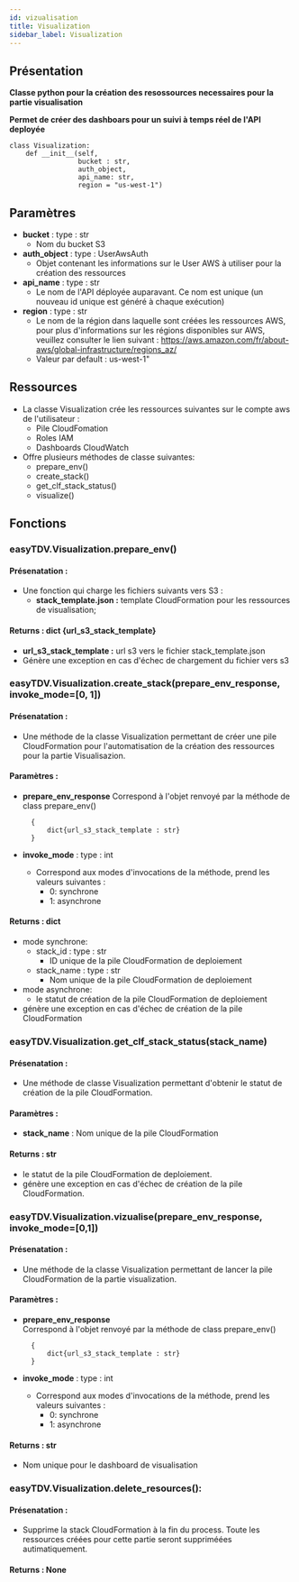 ```yaml
---
id: vizualisation
title: Visualization
sidebar_label: Visualization
---
```



## Présentation
**Classe python pour la création des resossources necessaires pour la partie visualisation** </p>
**Permet de créer des dashboars pour un suivi à temps réel de l'API deployée**


```express
class Visualization:
    def __init__(self,
                 bucket : str,
                 auth_object,
                 api_name: str,
                 region = "us-west-1")
```
## Paramètres 
* **bucket** : type : str
    * Nom du bucket S3 
* **auth_object** : type : UserAwsAuth
    * Objet contenant les informations sur le User AWS à utiliser pour la création des ressources
* **api_name** : type : str
    * Le nom de l'API déployée auparavant. Ce nom est unique (un nouveau id unique est généré à chaque exécution)
* **region** : type : str
    * Le nom de la région dans laquelle sont créées les ressources AWS, pour plus d'informations sur les régions disponibles sur AWS, veuillez consulter le lien suivant : https://aws.amazon.com/fr/about-aws/global-infrastructure/regions_az/
    * Valeur par default : us-west-1"


## Ressources
* La classe Visualization crée les ressources suivantes sur le compte aws de l'utilisateur :
    * Pile CloudFomation
    * Roles IAM
    * Dashboards CloudWatch
* Offre plusieurs méthodes de classe suivantes:
    * prepare_env()
    * create_stack()
    * get_clf_stack_status()
    * visualize()

## Fonctions 

### easyTDV.Visualization.prepare_env()
#### Présenatation : 
* Une fonction qui charge les fichiers suivants vers S3 :
    * **stack_template.json :** template CloudFormation pour les ressources de visualisation;

#### Returns : dict {url_s3_stack_template}
* **url_s3_stack_template :** url s3 vers le fichier stack_template.json
* Génère une exception en cas d'échec de chargement du fichier vers s3

### easyTDV.Visualization.create_stack(prepare_env_response, invoke_mode=[0, 1])
#### Présenatation : 
* Une méthode de la classe Visualization permettant de créer une pile CloudFormation pour l'automatisation de la création des ressources pour la partie Visualisazion.
#### Paramètres : 
* **prepare_env_response** 
    Correspond à l'objet renvoyé par la méthode de class prepare_env()
   
        {
            dict{url_s3_stack_template : str} 
        }

* **invoke_mode** : type : int 
    * Correspond aux modes d'invocations de la méthode, prend les valeurs suivantes :    
        - 0: synchrone
        - 1: asynchrone


#### Returns : dict
* mode synchrone:
    * stack_id : type : str 
        * ID unique de la pile CloudFormation de deploiement
    * stack_name : type : str  
        * Nom unique de la pile CloudFormation de deploiement
* mode asynchrone: 
    * le statut de création de la pile CloudFormation de deploiement
* génère une exception en cas d'échec de création de la pile CloudFormation   

### easyTDV.Visualization.get_clf_stack_status(stack_name)
#### Présenatation : 
* Une méthode de classe Visualization permettant d'obtenir le statut de création de la pile CloudFormation. 
#### Paramètres : 
* **stack_name** : Nom unique de la pile CloudFormation

#### Returns : str
* le statut de la pile CloudFormation de deploiement.
* génère une exception en cas d'échec de création de la pile CloudFormation.

### easyTDV.Visualization.vizualise(prepare_env_response, invoke_mode=[0,1])
#### Présenatation : 
* Une méthode de la classe Visualization permettant de lancer la pile CloudFormation de la partie visualization.
#### Paramètres : 
* **prepare_env_response**  
    Correspond à l'objet renvoyé par la méthode de class prepare_env()
    
        {
            dict{url_s3_stack_template : str} 
        }

* **invoke_mode** : type : int 
    * Correspond aux modes d'invocations de la méthode, prend les valeurs suivantes :    
        - 0: synchrone
        - 1: asynchrone
#### Returns : str 
* Nom unique pour le dashboard de visualisation


### easyTDV.Visualization.delete_resources():
#### Présenatation : 
* Supprime la stack CloudFormation à la fin du process. Toute les ressources créées pour cette partie seront suppriméées autimatiquement.

#### Returns : None
